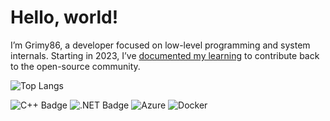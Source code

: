 # Hello, world!
I’m Grimy86, a developer focused on low-level programming and system internals. Starting in 2023, I’ve [documented my learning](https://grimy86.github.io/) to contribute back to the open-source community.

<!-- https://badges.pages.dev/ -->
![Top Langs](https://github-readme-stats.vercel.app/api/top-langs/?username=grimy86&layout=donut&langs_count=5&theme=transparent&hide_title=true&size_weight=0.5&count_weight=0.5)

![C++ Badge](https://img.shields.io/badge/C%2B%2B-00599C?logo=cplusplus&logoColor=fff&style=flat-square&style=for-the-badge)
![.NET Badge](https://img.shields.io/badge/.NET-512BD4?logo=dotnet&logoColor=fff&style=flat-square&style=for-the-badge)
![Azure](https://img.shields.io/badge/azure-%230072C6.svg?logo=microsoftazure&logoColor=white&style=flat-square&style=for-the-badge)
![Docker](https://img.shields.io/badge/docker-%230db7ed.svg?logo=docker&logoColor=white&style=flat-square&style=for-the-badge)
